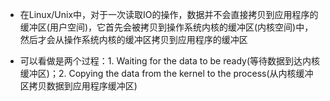 - 在Linux/Unix中，对于一次读取IO的操作，数据并不会直接拷贝到应用程序的缓冲区(用户空间)，它首先会被拷贝到操作系统内核的缓冲区(内核空间)中，然后才会从操作系统内核的缓冲区拷贝到应用程序的缓冲区

- 可以看做是两个过程：1. Waiting for the data to be ready(等待数据到达内核缓冲区)；2. Copying the data from the kernel to the process(从内核缓冲区拷贝数据到应用程序缓冲区)
